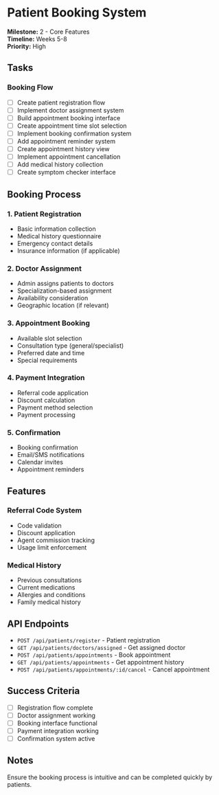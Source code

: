 # Patient Booking System

**Milestone:** 2 - Core Features  
**Timeline:** Weeks 5-8  
**Priority:** High  

## Tasks

### Booking Flow
- [ ] Create patient registration flow
- [ ] Implement doctor assignment system
- [ ] Build appointment booking interface
- [ ] Create appointment time slot selection
- [ ] Implement booking confirmation system
- [ ] Add appointment reminder system
- [ ] Create appointment history view
- [ ] Implement appointment cancellation
- [ ] Add medical history collection
- [ ] Create symptom checker interface

## Booking Process

### 1. Patient Registration
- Basic information collection
- Medical history questionnaire
- Emergency contact details
- Insurance information (if applicable)

### 2. Doctor Assignment
- Admin assigns patients to doctors
- Specialization-based assignment
- Availability consideration
- Geographic location (if relevant)

### 3. Appointment Booking
- Available slot selection
- Consultation type (general/specialist)
- Preferred date and time
- Special requirements

### 4. Payment Integration
- Referral code application
- Discount calculation
- Payment method selection
- Payment processing

### 5. Confirmation
- Booking confirmation
- Email/SMS notifications
- Calendar invites
- Appointment reminders

## Features

### Referral Code System
- Code validation
- Discount application
- Agent commission tracking
- Usage limit enforcement

### Medical History
- Previous consultations
- Current medications
- Allergies and conditions
- Family medical history

## API Endpoints
- `POST /api/patients/register` - Patient registration
- `GET /api/patients/doctors/assigned` - Get assigned doctor
- `POST /api/patients/appointments` - Book appointment
- `GET /api/patients/appointments` - Get appointment history
- `POST /api/patients/appointments/:id/cancel` - Cancel appointment

## Success Criteria
- [ ] Registration flow complete
- [ ] Doctor assignment working
- [ ] Booking interface functional
- [ ] Payment integration working
- [ ] Confirmation system active

## Notes
Ensure the booking process is intuitive and can be completed quickly by patients.